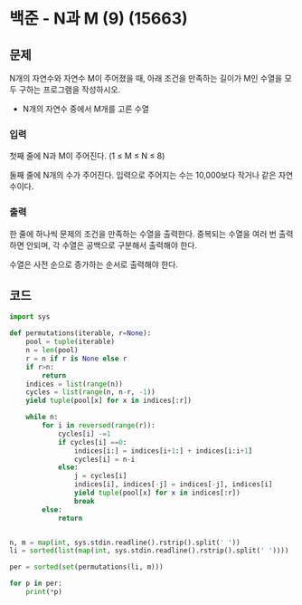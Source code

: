 # 백준 - N과 M (9) (15663)
## 문제
N개의 자연수와 자연수 M이 주어졌을 때, 아래 조건을 만족하는 길이가 M인 수열을 모두 구하는 프로그램을 작성하시오.

- N개의 자연수 중에서 M개를 고른 수열
### 입력
첫째 줄에 N과 M이 주어진다. (1 ≤ M ≤ N ≤ 8)

둘째 줄에 N개의 수가 주어진다. 입력으로 주어지는 수는 10,000보다 작거나 같은 자연수이다.

### 출력
한 줄에 하나씩 문제의 조건을 만족하는 수열을 출력한다. 중복되는 수열을 여러 번 출력하면 안되며, 각 수열은 공백으로 구분해서 출력해야 한다.

수열은 사전 순으로 증가하는 순서로 출력해야 한다.

## 코드
```python
import sys

def permutations(iterable, r=None):
    pool = tuple(iterable)
    n = len(pool)
    r = n if r is None else r
    if r>n:
        return
    indices = list(range(n))
    cycles = list(range(n, n-r, -1))
    yield tuple(pool[x] for x in indices[:r])

    while n:
        for i in reversed(range(r)):
            cycles[i] -=1
            if cycles[i] ==0:
                indices[i:] = indices[i+1:] + indices[i:i+1]
                cycles[i] = n-i
            else:
                j = cycles[i]
                indices[i], indices[-j] = indices[-j], indices[i]
                yield tuple(pool[x] for x in indices[:r])
                break
        else:
            return


n, m = map(int, sys.stdin.readline().rstrip().split(' '))
li = sorted(list(map(int, sys.stdin.readline().rstrip().split(' '))))

per = sorted(set(permutations(li, m)))

for p in per:
    print(*p)

```
